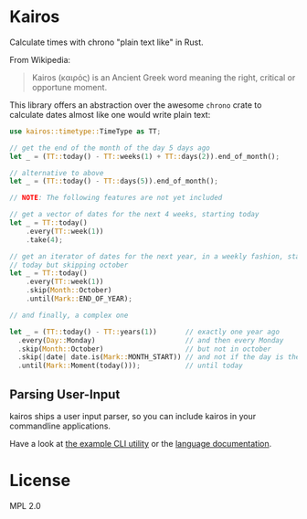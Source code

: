 # Kairos

Calculate times with chrono "plain text like" in Rust.

From Wikipedia:

> Kairos (καιρός) is an Ancient Greek word meaning the right, critical or
> opportune moment.

This library offers an abstraction over the awesome `chrono` crate to
calculate dates almost like one would write plain text:

```rust
use kairos::timetype::TimeType as TT;

// get the end of the month of the day 5 days ago
let _ = (TT::today() - TT::weeks(1) + TT::days(2)).end_of_month();

// alternative to above
let _ = (TT::today() - TT::days(5)).end_of_month();

// NOTE: The following features are not yet included

// get a vector of dates for the next 4 weeks, starting today
let _ = TT::today()
    .every(TT::week(1))
    .take(4);

// get an iterator of dates for the next year, in a weekly fashion, starting
// today but skipping october
let _ = TT::today()
    .every(TT::week(1))
    .skip(Month::October)
    .until(Mark::END_OF_YEAR);

// and finally, a complex one

let _ = (TT::today() - TT::years(1))       // exactly one year ago
  .every(Day::Monday)                      // and then every Monday
  .skip(Month::October)                    // but not in october
  .skip(|date| date.is(Mark::MONTH_START)) // and not if the day is the 1st of a month
  .until(Mark::Moment(today()));           // until today
```

## Parsing User-Input

kairos ships a user input parser, so you can include kairos in your
commandline applications.

Have a look at [the example CLI utility](./examples/main.rs)
or the [language documentation](./doc/language.md).

# License

MPL 2.0

